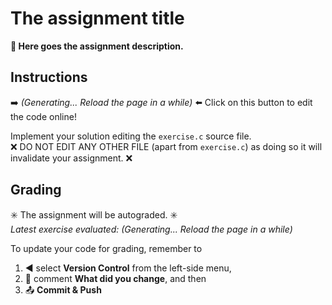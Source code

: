 # The assignment title

**📖 Here goes the assignment description.**

## Instructions

➡️ <!--PLACEHOLDER-->_(Generating... Reload the page in a while)_<!--/PLACEHOLDER--><!--PLACEHOLDER[![Run on Repl.it](https://repl.it/badge/github/${GITHUB_REPOSITORY})](https://repl.it/github/${GITHUB_REPOSITORY})/PLACEHOLDER--> ⬅️ Click on this button to edit the code online!

Implement your solution editing the `exercise.c` source file.  
❌ DO NOT EDIT ANY OTHER FILE (apart from `exercise.c`) as doing so it will invalidate your assignment. ❌

## Grading

✳️ The assignment will be autograded. ✳️  
_Latest exercise evaluated:_ <!--PLACEHOLDER-->_(Generating... Reload the page in a while)_<!--/PLACEHOLDER--><!--PLACEHOLDER![GitHub Classroom Workflow](https://github.com/${GITHUB_REPOSITORY}/workflows/GitHub%20Classroom%20Workflow/badge.svg) _(Evaluation can take up to 5 minutes... Reload the page later)_/PLACEHOLDER-->

To update your code for grading, remember to

1. ◀️ select **Version Control** from the left-side menu,
2. 📝 comment **What did you change**, and then
3. 📤 **Commit & Push**
